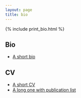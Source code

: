 ```yaml
---
layout: page
title: bio
---
```


{% include print_bio.html %}

## Bio
- [A short bio](shenghao_bio.html)

## CV
- [A short CV](shenghao_cv.html)
- [A long one with publication list](shenghao_cv_long.html)
